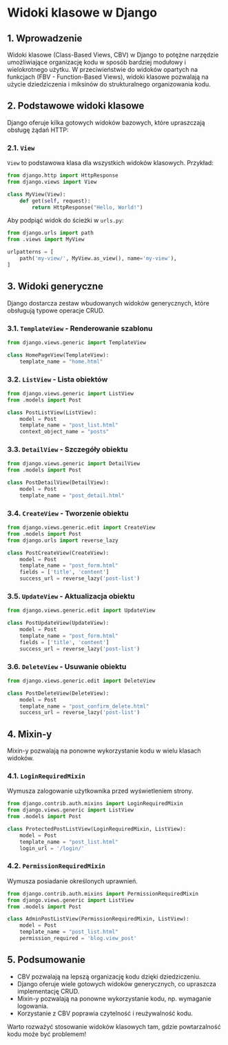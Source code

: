 # Widoki klasowe w Django

## 1. Wprowadzenie
Widoki klasowe (Class-Based Views, CBV) w Django to potężne narzędzie umożliwiające organizację kodu w sposób bardziej modułowy i wielokrotnego użytku. W przeciwieństwie do widoków opartych na funkcjach (FBV - Function-Based Views), widoki klasowe pozwalają na użycie dziedziczenia i miksinów do strukturalnego organizowania kodu.

## 2. Podstawowe widoki klasowe
Django oferuje kilka gotowych widoków bazowych, które upraszczają obsługę żądań HTTP:

### 2.1. `View`
`View` to podstawowa klasa dla wszystkich widoków klasowych. Przykład:

```python
from django.http import HttpResponse
from django.views import View

class MyView(View):
    def get(self, request):
        return HttpResponse("Hello, World!")
```

Aby podpiąć widok do ścieżki w `urls.py`:

```python
from django.urls import path
from .views import MyView

urlpatterns = [
    path('my-view/', MyView.as_view(), name='my-view'),
]
```

## 3. Widoki generyczne
Django dostarcza zestaw wbudowanych widoków generycznych, które obsługują typowe operacje CRUD.

### 3.1. `TemplateView` - Renderowanie szablonu
```python
from django.views.generic import TemplateView

class HomePageView(TemplateView):
    template_name = "home.html"
```

### 3.2. `ListView` - Lista obiektów
```python
from django.views.generic import ListView
from .models import Post

class PostListView(ListView):
    model = Post
    template_name = "post_list.html"
    context_object_name = "posts"
```

### 3.3. `DetailView` - Szczegóły obiektu
```python
from django.views.generic import DetailView
from .models import Post

class PostDetailView(DetailView):
    model = Post
    template_name = "post_detail.html"
```

### 3.4. `CreateView` - Tworzenie obiektu
```python
from django.views.generic.edit import CreateView
from .models import Post
from django.urls import reverse_lazy

class PostCreateView(CreateView):
    model = Post
    template_name = "post_form.html"
    fields = ['title', 'content']
    success_url = reverse_lazy('post-list')
```

### 3.5. `UpdateView` - Aktualizacja obiektu
```python
from django.views.generic.edit import UpdateView

class PostUpdateView(UpdateView):
    model = Post
    template_name = "post_form.html"
    fields = ['title', 'content']
    success_url = reverse_lazy('post-list')
```

### 3.6. `DeleteView` - Usuwanie obiektu
```python
from django.views.generic.edit import DeleteView

class PostDeleteView(DeleteView):
    model = Post
    template_name = "post_confirm_delete.html"
    success_url = reverse_lazy('post-list')
```

## 4. Mixin-y
Mixin-y pozwalają na ponowne wykorzystanie kodu w wielu klasach widoków.

### 4.1. `LoginRequiredMixin`
Wymusza zalogowanie użytkownika przed wyświetleniem strony.
```python
from django.contrib.auth.mixins import LoginRequiredMixin
from django.views.generic import ListView
from .models import Post

class ProtectedPostListView(LoginRequiredMixin, ListView):
    model = Post
    template_name = "post_list.html"
    login_url = '/login/'
```

### 4.2. `PermissionRequiredMixin`
Wymusza posiadanie określonych uprawnień.
```python
from django.contrib.auth.mixins import PermissionRequiredMixin
from django.views.generic import ListView
from .models import Post

class AdminPostListView(PermissionRequiredMixin, ListView):
    model = Post
    template_name = "post_list.html"
    permission_required = 'blog.view_post'
```

## 5. Podsumowanie
- CBV pozwalają na lepszą organizację kodu dzięki dziedziczeniu.
- Django oferuje wiele gotowych widoków generycznych, co upraszcza implementację CRUD.
- Mixin-y pozwalają na ponowne wykorzystanie kodu, np. wymaganie logowania.
- Korzystanie z CBV poprawia czytelność i reużywalność kodu.

Warto rozważyć stosowanie widoków klasowych tam, gdzie powtarzalność kodu może być problemem!

